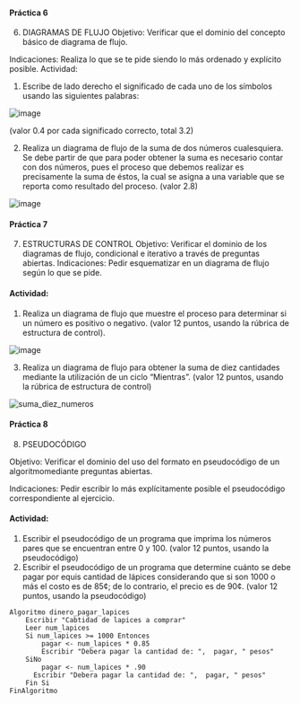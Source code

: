 #### Práctica 6
6. DIAGRAMAS DE FLUJO
Objetivo: Verificar que el dominio del concepto básico de diagrama de flujo.

Indicaciones: Realiza lo que se te pide siendo lo más ordenado y explícito posible.
Actividad:

  1. Escribe de lado derecho el significado de cada uno de los símbolos usando las
  siguientes palabras: 
  
  ![image](https://user-images.githubusercontent.com/75552884/160166218-4a6a8874-8822-4fd5-813a-7eac8895ea77.png)

  
  (valor 0.4 por cada significado correcto, total 3.2)
  
   2. Realiza un diagrama de flujo de la suma de dos números cualesquiera. Se debe partir de que para poder obtener la suma es necesario contar con dos números, pues el
    proceso que debemos realizar es precisamente la suma de éstos, la cual se asigna a una variable que se reporta como resultado del proceso. (valor 2.8)
    
  ![image](https://user-images.githubusercontent.com/75552884/160169105-5a5d5874-4d2e-4c6b-9050-30cf46e2fcec.png)


    
 #### Práctica 7
7. ESTRUCTURAS DE CONTROL
Objetivo: Verificar el dominio de los diagramas de flujo, condicional e iterativo a través de preguntas abiertas.
Indicaciones: Pedir esquematizar en un diagrama de flujo según lo que se pide.
#### Actividad:
  1. Realiza un diagrama de flujo que muestre el proceso para determinar si un número es positivo o negativo. (valor 12 puntos, usando la rúbrica de estructura de control).

![image](https://user-images.githubusercontent.com/75552884/160168906-337b6960-6223-4752-ad63-59fe25a2a869.png)


  3. Realiza un diagrama de flujo para obtener la suma de diez cantidades mediante la utilización de un ciclo “Mientras”. (valor 12 puntos, usando la rúbrica de estructura de
control)

![suma_diez_numeros](https://user-images.githubusercontent.com/75552884/160167283-89847362-1982-4a95-a095-47d309f7fc4f.png)


#### Práctica 8
8. PSEUDOCÓDIGO

Objetivo: Verificar el dominio del uso del formato en pseudocódigo de un algoritmomediante preguntas abiertas.

Indicaciones: Pedir escribir lo más explícitamente posible el pseudocódigo correspondiente al ejercicio.

#### Actividad:

  1. Escribir el pseudocódigo de un programa que imprima los números pares que se encuentran entre 0 y 100. (valor 12 puntos, usando la pseudocódigo)
  2. Escribir el pseudocódigo de un programa que determine cuánto se debe pagar por equis cantidad de lápices considerando que si son 1000 o más el costo es de 85¢; de lo
contrario, el precio es de 90¢. (valor 12 puntos, usando la pseudocódigo)

    Algoritmo dinero_pagar_lapices
	    Escribir "Cabtidad de lapices a comprar"
	    Leer num_lapices
	    Si num_lapices >= 1000 Entonces
		    pagar <- num_lapices * 0.85
		    Escribir "Debera pagar la cantidad de: ",  pagar, " pesos"
    	SiNo
		    pagar <- num_lapices * .90
		  Escribir "Debera pagar la cantidad de: ",  pagar, " pesos"
	    Fin Si
    FinAlgoritmo

